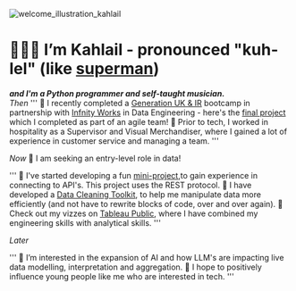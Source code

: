 ![welcome_illustration_kahlail](https://github.com/kahlail/kahlail/assets/109074529/789ff4e8-c373-4e85-b885-441aa20b37aa)
# 🧑🏾‍💻 I’m Kahlail - pronounced "kuh-lel" (like [superman](https://www.supermanhomepage.com/supermans-kryptonian-name-explained-kal-els-origin-and-first-use/#:~:text=On%20Krypton%2C%20his%20name%20signifies,%E2%80%9D%20or%20%E2%80%9CStar%20Child%E2%80%9D.)) 
***and I'm a Python programmer and self-taught musician.***
<br/>
*Then*
'''
🌱 I recently completed a [Generation UK & IR](https://uk.generation.org/) bootcamp in partnership with [Infnity Works](https://www.infinityworks.com/) in Data Engineering - here's the [final project](https://github.com/kahlail/generation_uk_final_project_kahlail) which I completed as part of an agile team!
🌱 Prior to tech, I worked in hospitality as a Supervisor and Visual Merchandiser, where I gained a lot of experience in customer service and managing a team.
'''

*Now*
👀 I am seeking an entry-level role in data!

'''
🌿 I've started developing a fun [mini-project](https://github.com/kahlail/escape_the_central_finite_curve),to gain experience in connecting to API's. This project uses the REST protocol.
🌿 I have developed a [Data Cleaning Toolkit](https://github.com/kahlail/data_tools/tree/first_tool), to help me manipulate data more efficiently (and not have to rewrite blocks of code, over and over again).
🌿 Check out my vizzes on [Tableau Public](https://public.tableau.com/app/profile/kahlail.brown.milliner/vizzes), where I have combined my engineering skills with analytical skills.
'''

*Later*

'''
🌳 I’m interested in the expansion of AI and how LLM's are impacting live data modelling, interpretation and aggregation.
🌳 I hope to positively influence young people like me who are interested in tech.
'''

<!---
kahlail/kahlail is a ✨ special ✨ repository because its `README.md` (this file) appears on your GitHub profile.
You can click the Preview link to take a look at your changes.
--->
